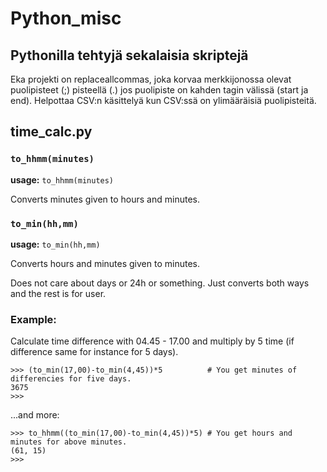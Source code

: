 # Python_misc

## Pythonilla tehtyjä sekalaisia skriptejä

Eka projekti on replaceallcommas, joka korvaa merkkijonossa olevat puolipisteet (;) pisteellä (.) jos puolipiste on kahden tagin välissä (start ja end). Helpottaa CSV:n käsittelyä kun CSV:ssä on ylimääräisiä puolipisteitä.

## time_calc.py

### ```to_hhmm(minutes)```
**usage:** ```to_hhmm(minutes)```

Converts minutes given to hours and minutes.

### ```to_min(hh,mm)```

**usage:** ```to_min(hh,mm)```

Converts hours and minutes given to minutes.

Does not care about days or 24h or something. Just converts both ways and the rest is for user.

### Example:

Calculate time difference with 04.45 - 17.00 and multiply by 5 time (if difference same for instance for 5 days).
```
>>> (to_min(17,00)-to_min(4,45))*5          # You get minutes of differencies for five days.
3675
>>>
```
...and more:
```
>>> to_hhmm((to_min(17,00)-to_min(4,45))*5) # You get hours and minutes for above minutes.
(61, 15)
>>>
```
